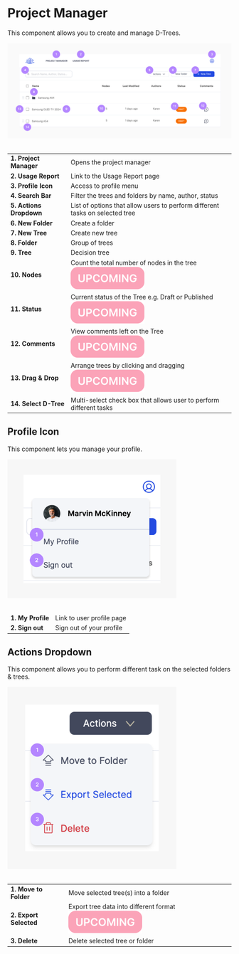 # Project Manager

This component allows you to create and manage D-Trees.

<img src="./_media/project-manager.png" alt="Project manager view" width="880"/>
<br>
<br>

| No. Title           | Text                                                                                  |
| ------------------- | ------------------------------------------------------------------------------------- |
| 1. Project Manager  | Opens the project manager                                                             |
| 2. Usage Report     | Link to the Usage Report page                                                         |
| 3. Profile Icon     | Access to profile menu                                                                |
| 4. Search Bar       | Filter the trees and folders by name, author, status                                  |
| 5. Actions Dropdown | List of options that allow users to perform different tasks on selected tree          |
| 6. New Folder       | Create a folder                                                                       |
| 7. New Tree         | Create new tree                                                                       |
| 8. Folder           | Group of trees                                                                        |
| 9. Tree             | Decision tree                                                                         |
| 10. Nodes           | Count the total number of nodes in the tree ![upcoming](./_media/upcoming.svg ':no-zoom')        |
| 11. Status          | Current status of the Tree e.g. Draft or Published ![upcoming](./_media/upcoming.svg ':no-zoom') |
| 12. Comments        | View comments left on the Tree ![upcoming](./_media/upcoming.svg ':no-zoom')                     |
| 13. Drag & Drop     | Arrange trees by clicking and dragging ![upcoming](./_media/upcoming.svg ':no-zoom')             |
| 14. Select D-Tree   | Multi-select check box that allows user to perform different tasks                    |

## Profile Icon

This component lets you manage your profile.

<img src="./_media/profile-icon.png" alt="Profile icon component" width="380"/>
<br>
<br>

| No. Title     | Text                      |
| ------------- | ------------------------- |
| 1. My Profile | Link to user profile page |
| 2. Sign out   | Sign out of your profile  |

## Actions Dropdown

This component allows you to perform different task on the selected folders & trees.

<img src="./_media/actions-dropdown.png" alt="Actions Dropdown component" width="380"/>
<br>
<br>

| No. Title          | Text                                                                      |
| ------------------ | ------------------------------------------------------------------------- |
| 1. Move to Folder  | Move selected tree(s) into a folder                                       |
| 2. Export Selected | Export tree data into different format ![upcoming](./_media/upcoming.svg ':no-zoom') |
| 3. Delete          | Delete selected tree or folder                                            |

<style>
td, th, tr {
   border: none !important;
   background-color: transparent !important;
}

th {
  display: none;
}

tr td:first-child {
  font-weight: bold;
}
</style>
